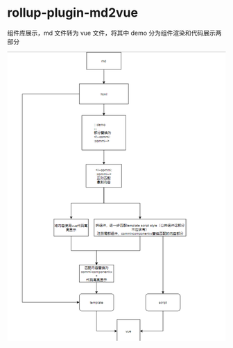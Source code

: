 # rollup-plugin-md2vue

组件库展示，md 文件转为 vue 文件，将其中 demo 分为组件渲染和代码展示两部分

![img](https://raw.githubusercontent.com/liuyu666/picture/master/md-img/md2vue.png)
